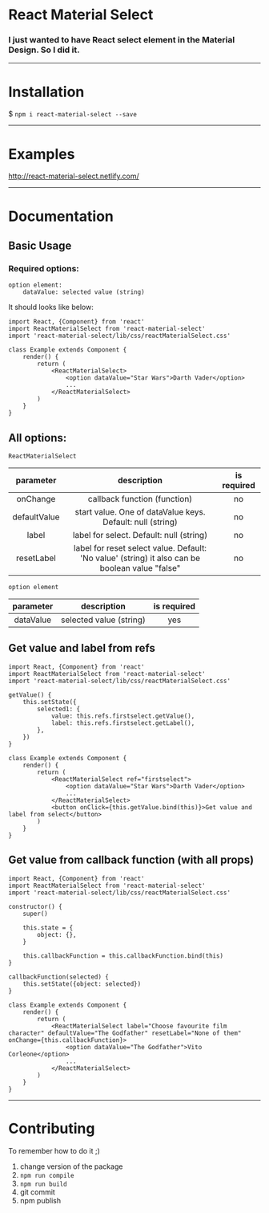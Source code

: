 # React Material Select

### I just wanted to have React select element in the Material Design. So I did it.

---

# Installation

$ `npm i react-material-select --save`

---

# Examples

http://react-material-select.netlify.com/

---

# Documentation

## Basic Usage

### Required options:
    option element:
        dataValue: selected value (string)

It should looks like below:

```
import React, {Component} from 'react'
import ReactMaterialSelect from 'react-material-select'
import 'react-material-select/lib/css/reactMaterialSelect.css'

class Example extends Component {
    render() {
        return (
            <ReactMaterialSelect>
                <option dataValue="Star Wars">Darth Vader</option>
                ...
            </ReactMaterialSelect>
        )
    }
}
```

## All options:
    ReactMaterialSelect

parameter | description | is required
:-: | :-: | :-:
onChange | callback function (function) | no
defaultValue | start value. One of dataValue keys. Default: null (string) | no
label | label for select. Default: null (string) | no
resetLabel | label for reset select value. Default: 'No value' (string) it also can be boolean value "false" | no

    option element

parameter | description | is required
:-: | :-: | :-:
dataValue | selected value (string) | yes

## Get value and label from refs

```
import React, {Component} from 'react'
import ReactMaterialSelect from 'react-material-select'
import 'react-material-select/lib/css/reactMaterialSelect.css'

getValue() {
    this.setState({
        selected1: {
            value: this.refs.firstselect.getValue(),
            label: this.refs.firstselect.getLabel(),
        },
    })
}

class Example extends Component {
    render() {
        return (
            <ReactMaterialSelect ref="firstselect">
                <option dataValue="Star Wars">Darth Vader</option>
                ...
            </ReactMaterialSelect>
            <button onClick={this.getValue.bind(this)}>Get value and label from select</button>
        )
    }
}
```

## Get value from callback function (with all props)

```
import React, {Component} from 'react'
import ReactMaterialSelect from 'react-material-select'
import 'react-material-select/lib/css/reactMaterialSelect.css'

constructor() {
    super()

    this.state = {
        object: {},
    }

    this.callbackFunction = this.callbackFunction.bind(this)
}

callbackFunction(selected) {
    this.setState({object: selected})
}

class Example extends Component {
    render() {
        return (
            <ReactMaterialSelect label="Choose favourite film character" defaultValue="The Godfather" resetLabel="None of them" onChange={this.callbackFunction}>
                <option dataValue="The Godfather">Vito Corleone</option>
                ...
            </ReactMaterialSelect>
        )
    }
}
```

---

# Contributing

To remember how to do it ;)

1. change version of the package
2. `npm run compile`
3. `npm run build`
4. git commit
5. npm publish

